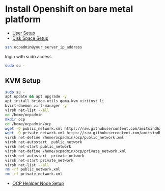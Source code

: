 # Install Openshift on bare metal platform

* [User Setup](docs/adminuser)
* [Disk Space Setup](docs/disk-space/README.md)

```sh
ssh ocpadmin@your_server_ip_address
```

login with sudo access

```sh
sudo su -
```

## KVM Setup

```sh
sudo su -
apt update && apt upgrade -y
apt install bridge-utils qemu-kvm virtinst li
bvirt-daemon virt-manager -y
virsh net-list --all
cd /home/ocpadmin
mkdir ocp
cd /home/ocpadmin/ocp
wget -O public_network.xml https://raw.githubusercontent.com/amitsindha/ocp-script-manual/main/templates/public_network.xml
wget -O private_network.xml https://raw.githubusercontent.com/amitsindha/ocp-script-manual/main/templates/private_network.xml
virsh net-define /home/ocpadmin/ocp/public_network.xml
virsh net-autostart  public_network
virsh net-start public_network
virsh net-define /home/ocpadmin/ocp/private_network.xml
virsh net-autostart  private_network
virsh net-start private_network
virsh net-list --all
rm -rf public_network.xml
rm -rf private_network.xml
```

* [OCP Healper Node Setup](docs/openshift-helper-node/README.md) 



